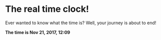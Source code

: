 # The real time clock!

Ever wanted to know what the time is? Well, your journey is about to end!

**The time is Nov 21, 2017, 12:09**
